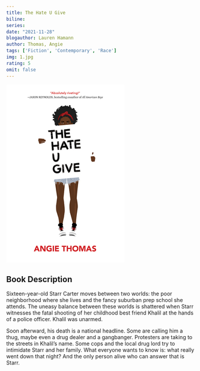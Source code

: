 ```yaml
---
title: The Hate U Give
biline:
series: 
date: "2021-11-28"
blogauthor: Lauren Hamann
author: Thomas, Angie
tags: ['Fiction', 'Contemporary', 'Race']
img: 1.jpg
rating: 5
omit: false
---
```


![Book Cover](1.jpg)

## Book Description


Sixteen-year-old Starr Carter moves between two worlds: the poor neighborhood where she lives and the fancy suburban prep school she attends. The uneasy balance between these worlds is shattered when Starr witnesses the fatal shooting of her childhood best friend Khalil at the hands of a police officer. Khalil was unarmed.

Soon afterward, his death is a national headline. Some are calling him a thug, maybe even a drug dealer and a gangbanger. Protesters are taking to the streets in Khalil’s name. Some cops and the local drug lord try to intimidate Starr and her family. What everyone wants to know is: what really went down that night? And the only person alive who can answer that is Starr.